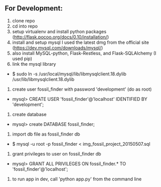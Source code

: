 ## For Development:
1. clone repo
1. cd into repo
1. setup virtualenv and install python packages (http://flask.pocoo.org/docs/0.10/installation/)
1. install and setup mysql I used the latest dmg from the official site (https://dev.mysql.com/downloads/mysql/)
1. also install MySQL-python, Flask-Restless, and Flask-SQLAlchemy (I used pip)
1. link the mysql library 
 - $ sudo ln -s /usr/local/mysql/lib/libmysqlclient.18.dylib /usr/lib/libmysqlclient.18.dylib
1. create user fossil_finder with password 'development' (do as root)
 - mysql> CREATE USER 'fossil_finder'@'localhost' IDENTIFIED BY 'development';
1. create database
 - mysql> create DATABASE fossil_finder;
1. import db file as fossil_finder db
 - $ mysql -u root -p fossil_finder < img_fossil_project_20150507.sql
1. grant privileges to user on fossil_finder db
 - mysql> GRANT ALL PRIVILEGES ON fossil_finder.* TO 'fossil_finder'@'localhost';
1. to run app in dev, call 'python app.py' from the command line
